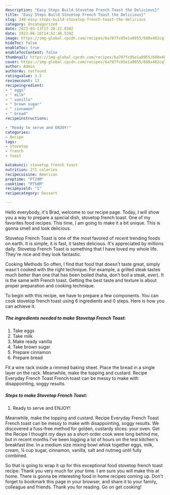 ```yaml
---
description: "Easy Steps Build Stovetop French Toast the Delicious}"
title: "Easy Steps Build Stovetop French Toast the Delicious}"
slug: 248-easy-steps-build-stovetop-french-toast-the-delicious
category: Uncategorized
date: 2023-03-13T17:20:22.030Z
date: 2023-06-16T14:52:46.539Z
image: https://img-global.cpcdn.com/recipes/6a787fc05e1a8955/680x482cq70/stovetop-french-toast-recipe-main-photo.jpg
hideToc: false
enableToc: true
enableTocContent: false
thumbnail: https://img-global.cpcdn.com/recipes/6a787fc05e1a8955/680x482cq70/stovetop-french-toast-recipe-main-photo.jpg
cover: https://img-global.cpcdn.com/recipes/6a787fc05e1a8955/680x482cq70/stovetop-french-toast-recipe-main-photo.jpg
author: Admin
authorAv: notfound
ratingvalue: 3.5
reviewcount: 13
recipeingredient:
- " eggs"
- " milk"
- " vanilla"
- " brown sugar"
- " cinnamon"
- " bread"
recipeinstructions:

- "Ready to serve and ENJOY!"
categories:
- Recipe
tags:
- stovetop
- french
- toast

katakunci: stovetop french toast 
nutrition: 271 calories
recipecuisine: American
preptime: "PT29M"
cooktime: "PT50M"
recipeyield: "1"
recipecategory: Dessert

---
```



Hello everybody, it's Brad, welcome to our recipe page. Today, I will show you a way to prepare a special dish, stovetop french toast. One of my favorites food recipes. This time, I am going to make it a bit unique. This is gonna smell and look delicious.

Stovetop French Toast is one of the most favored of recent trending foods on earth. It is simple, it is fast, it tastes delicious. It's appreciated by millions daily. Stovetop French Toast is something that I have loved my whole life. They're nice and they look fantastic.

Cooking Methods So often, I find that food that doesn&#39;t taste great, simply wasn&#39;t cooked with the right technique. For example, a grilled steak tastes much better than one that has been boiled (haha, don&#39;t boil a steak, ever). It is the same with French toast. Getting the best taste and texture is about proper preparation and cooking technique.


To begin with this recipe, we have to prepare a few components. You can cook stovetop french toast using 6 ingredients and 0 steps. Here is how you can achieve it.

<!--inarticleads1-->

##### The ingredients needed to make Stovetop French Toast:

1. Take  eggs
1. Take  milk
1. Make ready  vanilla
1. Take  brown sugar
1. Prepare  cinnamon
1. Prepare  bread


Fit a wire rack inside a rimmed baking sheet. Place the bread in a single layer on the rack. Meanwhile, make the topping and custard. Recipe Everyday French Toast French toast can be messy to make with disappointing, soggy results. 

<!--inarticleads2-->

##### Steps to make Stovetop French Toast:


1. Ready to serve and ENJOY!

Meanwhile, make the topping and custard. Recipe Everyday French Toast French toast can be messy to make with disappointing, soggy results. We discovered a fuss-free method for golden, custardy slices: your oven. Get the Recipe I thought my days as a short-order cook were long behind me, but in recent months I&#39;ve been logging a lot of hours on the test kitchen&#39;s breakfast line. In a medium size mixing bowl whisk together eggs, milk, cream, ¼ cup sugar, cinnamon, vanilla, salt and nutmeg until fully combined. 

So that is going to wrap it up for this exceptional food stovetop french toast recipe. Thank you very much for your time. I am sure you will make this at home. There is gonna be interesting food in home recipes coming up. Don't forget to bookmark this page in your browser, and share it to your family, colleague and friends. Thank you for reading. Go on get cooking!
